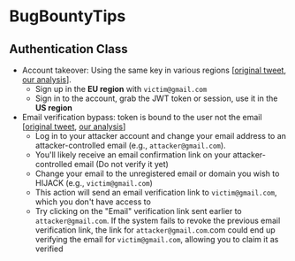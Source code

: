 # BugBountyTips


## Authentication Class
- Account takeover: Using the same key in various regions [[original tweet](https://x.com/_jensec/status/1292846852010721280), [our analysis](/authentication-jwt-same-key)].
    - Sign up in the **EU region** with `victim@gmail.com`
    - Sign in to the account, grab the JWT token or session, use it in the **US region**
- Email verification bypass: token is bound to the user not the email [[original tweet](https://x.com/_jensec/status/1292846852010721280), [our analysis](/authentication-jwt-same-key)]
    - Log in to your attacker account and change your email address to an attacker-controlled email (e.g., `attacker@gmail.com`).
    - You'll likely receive an email confirmation link on your attacker-controlled email (Do not verify it yet)
    - Change your email to the unregistered email or domain you wish to HIJACK (e.g., `victim@gmail.com`)
    - This action will send an email verification link to `victim@gmail.com`, which you don't have access to
    - Try clicking on the "Email" verification link sent earlier to `attacker@gmail.com`. If the system fails to revoke the previous email verification link, the link for `attacker@gmail.com`.com could end up verifying the email for `victim@gmail.com`, allowing you to claim it as verified